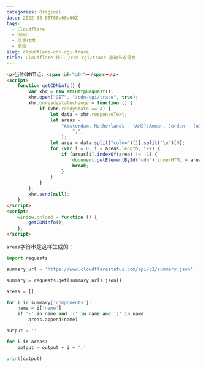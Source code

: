 ```yaml
---
categories: Original
date: 2022-08-08T00:00:00Z
tags:
  - Cloudflare
  - Demo
  - 信息技术
  - 前端
slug: cloudflare-cdn-cgi-trace
title: Cloudflare 接口 /cdn-cgi/trace 查询节点信息
---
```


```html
<p>当前CDN节点: <span id="cdn"></span></p>
<script>
    function getCDNinfo() {
        var xhr = new XMLHttpRequest();
        xhr.open("GET", "/cdn-cgi/trace", true);
        xhr.onreadystatechange = function () {
            if (xhr.readyState == 4) {
                let data = xhr.responseText;
                let areas =
                    "Amsterdam, Netherlands - (AMS);Amman, Jordan - (AMM);Adelaide, SA, Australia - (ADL);Americana, Brazil - (QWJ);Accra, Ghana - (ACC);Ahmedabad, India - (AMD);Albuquerque, NM, United States - (ABQ);Ashburn, VA, United States - (IAD);Auckland, New Zealand - (AKL);Athens, Greece - (ATH);Arica, Chile - (ARI);Algiers, Algeria - (ALG);Almaty, Kazakhstan - (ALA);Astara, Azerbaijan - (LLK);Atlanta, GA, United States - (ATL);Brisbane, QLD, Australia - (BNE);Barcelona, Spain - (BCN);Baghdad, Iraq - (BGW);Asunción, Paraguay - (ASU);Antananarivo, Madagascar - (TNR);Belgrade, Serbia - (BEG);Cape Town, South Africa - (CPT);Baku, Azerbaijan - (GYD);Bangalore, India - (BLR);Canberra, ACT, Australia - (CBR);Belém, Brazil - (BEL);Bangor ME, USA   - (BGR);Berlin, Germany - (TXL);Bangkok, Thailand - (BKK);Boston, MA, United States - (BOS);Casablanca, Morocco - (CMN);Belo Horizonte, Brazil - (CNF);Basra, Iraq - (BSR);Christchurch, New Zealand - (CHC);Beirut, Lebanon - (BEY);Buffalo, NY, United States - (BUF);Bandar Seri Begawan, Brunei - (BWN);Dakar, Senegal - (DKR);Blumenau, Brazil - (BNU);Hagatna, Guam - (GUM);Bratislava, Slovakia   - (BTS);Brussels, Belgium - (BRU);Calgary, AB, Canada - (YYC);Bogotá, Colombia - (BOG);Dar Es Salaam, Tanzania - (DAR);Dammam, Saudi Arabia - (DMM);Baoji, China - (XIY);Hobart, Australia - (HBA);Melbourne, VIC, Australia - (MEL);Doha, Qatar - (DOH);Bucharest, Romania - (OTP);Djibouti City, Djibouti - (JIB);Charlotte, NC, United States - (CLT);Brasilia, Brazil - (BSB);Bhubaneswar, India - (BBI);Chicago, IL, United States - (ORD);Buenos Aires, Argentina - (EZE);Dubai, United Arab Emirates - (DXB);Budapest, Hungary - (BUD);Durban, South Africa - (DUR);Cebu, Philippines - (CEB);Noumea, New Caledonia - (NOU);Perth, WA, Australia - (PER);Chișinău, Moldova - (KIV);Columbus, OH, United States - (CMH);Caçador, Brazil - (CFC);Erbil, Iraq - (EBL);Chandigarh, IN - (IXC);Gaborone, Botswana - (GBE);Dallas, TX, United States - (DFW);Sydney, NSW, Australia - (SYD);Copenhagen, Denmark - (CPH);Campinas, Brazil - (VCP);Harare, Zimbabwe - (HRE);Changde, China - (CGD);Haifa, Israel - (HFA);Johannesburg, South Africa - (JNB);Chennai, India - (MAA);Denver, CO, United States - (DEN);Cork, Ireland -  (ORK);Jeddah, Saudi Arabia - (JED);Concepción, Chile   - (CCP);Tahiti, French Polynesia - (PPT);Kuwait City, Kuwait - (KWI);Dublin, Ireland - (DUB);Detroit, MI, United States - (DTW);Kigali, Rwanda - (KGL);Chiang Mai, Thailand - (CNX);Córdoba, Argentina - (COR);Düsseldorf, Germany - (DUS);Manama, Bahrain - (BAH);Lagos, Nigeria - (LOS);Chittagong, Bangladesh - (CGP);Honolulu, HI, United States - (HNL);Cuiabá, Brazil - (CGB);Muscat, Oman - (MCT);Luanda, Angola - (LAD);Colombo, Sri Lanka - (CMB);Houston, TX, United States - (IAH);Edinburgh, United Kingdom - (EDI);Curitiba, Brazil - (CWB);Frankfurt, Germany - (FRA);Indianapolis, IN, United States - (IND);Maputo, Mozambique - (MPM);Dhaka, Bangladesh - (DAC);Florianopolis, Brazil - (FLN);Najaf, Iraq - (NJF);Mombasa, Kenya - (MBA);Jacksonville, FL, United States - (JAX);Geneva, Switzerland - (GVA);Fortaleza, Brazil - (FOR);Foshan, China - (FUO);Nasiriyah, Iraq - (XNH);Kansas City, MO, United States - (MCI);Ramallah - (ZDM);Gothenburg, Sweden - (GOT);Georgetown, Guyana - (GEO);Fukuoka, Japan - (FUK);Hamburg, Germany - (HAM);Las Vegas, NV, United States - (LAS);Riyadh, Saudi Arabia - (RUH);Nairobi, Kenya - (NBO);Goiânia, Brazil - (GYN);Fuzhou, China - (FOC);Los Angeles, CA, United States - (LAX);Guangzhou, China - (CAN);Helsinki, Finland - (HEL);Guatemala City, Guatemala - (GUA);Ouagadougou, Burkina Faso   - (OUA);Sulaymaniyah, Iraq - (ISU);McAllen, TX, United States - (MFE);Port Louis, Mauritius - (MRU);Istanbul, Turkey - (IST);Tel Aviv, Israel - (TLV);Guayaquil, Ecuador - (GYE);Haikou, China - (HAK);Memphis, TN, United States - (MEM);Réunion, France - (RUN);Hanoi, Vietnam - (HAN);Itajaí, Brazil - (ITJ);Izmir, Turkey - (ADB);Kyiv, Ukraine - (KBP);Mexico City, Mexico - (MEX);Tunis, Tunisia - (TUN);Hengshui, China - (SJW);Joinville, Brazil - (JOI);Miami, FL, United States - (MIA);Lisbon, Portugal - (LIS);Ho Chi Minh City, Vietnam - (SGN);Juazeiro do Norte, Brazil - (JDO);Kinshasa - (FIH);London, United Kingdom - (LHR);Hong Kong - (HKG);Lima, Peru - (LIM);Minneapolis, MN, United States - (MSP);Oran - (ORN);Luxembourg City, Luxembourg - (LUX);Montgomery, AL, United States - (MGM);Hyderabad, India - (HYD);Manaus, Brazil - (MAO);Madrid, Spain - (MAD);Medellín, Colombia - (MDE);Montréal, QC, Canada - (YUL);Islamabad, Pakistan - (ISB);Manchester, United Kingdom - (MAN);Jakarta, Indonesia - (CGK);Neuquén, Argentina - (NQN);Nashville, United States - (BNA);Newark, NJ, United States - (EWR);Marseille, France - (MRS);Panama City, Panama - (PTY);Jashore, Bangladesh - (JSR);Milan, Italy - (MXP);Jinan, China - (TNA);Norfolk, VA, United States - (ORF);Paramaribo, Suriname - (PBM);Omaha, NE, United States - (OMA);Porto Alegre, Brazil - (POA);Minsk, Belarus - (MSQ);Moscow, Russia - (DME);Port-Au-Prince, Haiti - (PAP);Johor Bahru, Malaysia - (JHB);Ottawa, Canada - (YOW);Quito, Ecuador - (UIO);Munich, Germany - (MUC);Philadelphia, United States - (PHL);Kanpur, India - (KNU);Phoenix, AZ, United States - (PHX);Nicosia, Cyprus - (LCA);Kaohsiung City - (KHH);Recife - (REC);Oslo, Norway - (OSL);Pittsburgh, PA, United States - (PIT);Karachi, Pakistan - (KHI);Ribeirao Preto, Brazil - (RAO);Rio de Janeiro, Brazil - (GIG);Portland, OR, United States - (PDX);Kathmandu, Nepal - (KTM);Palermo, Italy - (PMO);Paris, France - (CDG);Queretaro, MX, Mexico - (QRO);Salvador, Brazil - (SSA);Khabarovsk, Russia - (KHV);Prague, Czech Republic - (PRG);Richmond, VA, United States - (RIC);Kolkata, India - (CCU);San José, Costa Rica - (SJO);Santiago, Chile - (SCL);Reykjavík, Iceland - (KEF);Sacramento, CA, United States - (SMF);Krasnoyarsk, Russia - (KJA);Kuala Lumpur, Malaysia - (KUL);Salt Lake City, UT, United States - (SLC);Riga, Latvia - (RIX);Santo Domingo, Dominican Republic - (SDQ);Rome, Italy - (FCO);San Diego, CA, United States - (SAN);Lahore, Pakistan - (LHE);São José do Rio Preto, Brazil - (SJP);San Jose, CA, United States - (SJC);Saint Petersburg, Russia - (LED);Langfang, China - (PKX);São José dos Campos, Brazil - (SJK);São Paulo, Brazil - (GRU);Sofia, Bulgaria - (SOF);Saskatoon, SK, Canada - (YXE);Lanzhou, China - (LHW);Seattle, WA, United States - (SEA);Stockholm, Sweden - (ARN);Sorocaba, Brazil - (SOD);Luoyang, China - (LYA);Macau - (MFM);St. George's, Grenada - (GND);Sioux Falls, South Dakota - (FSD);Stuttgart, Germany   - (STR);St. Louis, MO, United States - (STL);Tallinn, Estonia - (TLL);Malé, Maldives - (MLE);Tegucigalpa, Honduras - (TGU);Tallahassee, FL, United States - (TLH);Tbilisi, Georgia - (TBS);Mandalay, Myanmar - (MDL);Timbó, Brazil - (NVT);Manila, Philippines - (MNL);Tampa, FL, United States - (TPA);Thessaloniki, Greece - (SKG);Uberlândia, Brazil - (UDI);Toronto, ON, Canada - (YYZ);Mumbai, India - (BOM);Tirana, Albania - (TIA);Vitoria, Brazil - (VIX);Vancouver, BC, Canada - (YVR);Willemstad, Curaçao - (CUR);Nagpur, India - (NAG);Tver, Russian Federation - (KLD);Vienna, Austria - (VIE);Winnipeg, MB, Canada - (YWG);Naha, Japan  - (OKA);Campos dos Goytacazes - (CAW);New Delhi, India - (DEL);Vilnius, Lithuania - (VNO);San Francisco - (SFO);Warsaw, Poland - (WAW);Osaka, Japan - (KIX);Kingston - (KIN);Yekaterinburg, Russia - (SVX);Patna, India - (PAT);Bangor - (BGR);Zagreb, Croatia - (ZAG);Phnom Penh, Cambodia - (PNH);Austin - (AUS);Zürich, Switzerland - (ZRH);Qingdao, China - (TAO);Albuquerque - (ABQ);Seoul, South Korea - (ICN);Lyon - (LYS);Guadalajara - (GDL);Shanghai, China - (SHA);Singapore, Singapore - (SIN);Surat Thani, Thailand - (URT);Taipei - (TPE);Tashkent, Uzbekistan - (TAS);Thimphu, Bhutan - (PBH);Tianjin, China - (TSN);Tokyo, Japan - (NRT);Ulaanbaatar, Mongolia - (ULN);Vientiane, Laos - (VTE);Wuxi, China - (WUX);Xinyu, China - (KHN);Yangon, Myanmar - (RGN);Yerevan, Armenia - (EVN);Yogyakarta, Indonesia - (JOG);Zhengzhou, China - (CGO);Changchun, China - (CGQ);Xiaogan, China - (WUH);Zhongshan, China - (ZGN);Cagayan de Oro, Philippines - (CGY);Changsha, China - (CSX);Datong, China - (TYN);Wuhu - (WHU);Taizhou - (HYN);Kochi - (COK);Nantong - (NTG);Xiamen - (XMN);Denpasar - (DPS);Kannur - (CNN);".split(
                        ";",
                    );
                let area = data.split("colo=")[1].split("\n")[0];
                for (var i = 0; i < areas.length; i++) {
                    if (areas[i].indexOf(area) != -1) {
                        document.getElementById("cdn").innerHTML = areas[i];
                        break;
                    }
                }
            }
        };
        xhr.send(null);
    }
</script>
<script>
    window.onload = function () {
        getCDNinfo();
    };
</script>
```

`areas`字符串是这样生成的：

```python
import requests

summary_url = 'https://www.cloudflarestatus.com/api/v2/summary.json'

summary = requests.get(summary_url).json()

areas = []

for i in summary['components']:
    name = i['name']
    if '-' in name and '(' in name and ')' in name:
        areas.append(name)

output = ''

for i in areas:
    output = output + i + ';'

print(output)
```

<!-- Useless Below -->
<!--
<script>
    function getTrace() {
        var url = "/cdn-cgi/trace";
        var xhr = new XMLHttpRequest();
        xhr.open("GET", url, true);
        xhr.onreadystatechange = function () {
            if (xhr.readyState == 4) {
                var info = {};
                var trace = xhr.responseText;
                info.trace = trace;
                var fl = trace.split("fl=")[1].split("\n")[0];
                info.fl = fl;
                var h = trace.split("h=")[1].split("\n")[0];
                info.h = h;
                var ip = trace.split("ip=")[1].split("\n")[0];
                info.ip = ip;
                var ts = trace.split("ts=")[1].split("\n")[0];
                info.ts = ts;
                var visit_scheme = trace.split("visit_scheme=")[1].split("\n")[0];
                info.visit_scheme = visit_scheme;
                var uag = trace.split("uag=")[1].split("\n")[0];
                info.uag = uag;
                var areas = "Antananarivo, Madagascar - (TNR);Cape Town, South Africa - (CPT);Casablanca, Morocco - (CMN);Dar Es Salaam, Tanzania - (DAR);Djibouti City, Djibouti - (JIB);Durban, South Africa - (DUR);Johannesburg, South Africa - (JNB);Kigali, Rwanda - (KGL);Lagos, Nigeria - (LOS);Luanda, Angola - (LAD);Maputo, MZ - (MPM);Mombasa, Kenya - (MBA);Port Louis, Mauritius - (MRU);Réunion, France - (RUN);Bangalore, India - (BLR);Bangkok, Thailand - (BKK);Bandar Seri Begawan, Brunei - (BWN);Cebu, Philippines - (CEB);Chengdu, China - (CTU);Chennai, India - (MAA);Chittagong, Bangladesh - (CGP);Chongqing, China - (CKG);Colombo, Sri Lanka - (CMB);Dhaka, Bangladesh - (DAC);Dongguan, China - (SZX);Foshan, China - (FUO);Fuzhou, China - (FOC);Guangzhou, China - (CAN);Hangzhou, China - (HGH);Hanoi, Vietnam - (HAN);Hengyang, China - (HNY);Ho Chi Minh City, Vietnam - (SGN);Hong Kong - (HKG);Hyderabad, India - (HYD);Islamabad, Pakistan - (ISB);Jakarta, Indonesia - (CGK);Jinan, China - (TNA);Karachi, Pakistan - (KHI);Kathmandu, Nepal - (KTM);Kolkata, India - (CCU);Kuala Lumpur, Malaysia - (KUL);Lahore, Pakistan - (LHE);Langfang, China - (NAY);Luoyang, China - (LYA);Macau - (MFM);Malé, Maldives - (MLE);Manila, Philippines - (MNL);Mumbai, India - (BOM);Nagpur, India - (NAG);Nanning, China - (NNG);New Delhi, India - (DEL);Osaka, Japan - (KIX);Phnom Penh, Cambodia - (PNH);Qingdao, China - (TAO);Seoul, South Korea - (ICN);Shanghai, China - (SHA);Shenyang, China - (SHE);Shijiazhuang, China - (SJW);Singapore, Singapore - (SIN);Suzhou, China - (SZV);Taipei - (TPE);Thimphu, Bhutan - (PBH);Tianjin, China - (TSN);Tokyo, Japan - (NRT);Ulaanbaatar, Mongolia - (ULN);Vientiane, Laos - (VTE);Wuhan, China - (WUH);Wuxi, China - (WUX);Xi'an, China - (XIY);Yerevan, Armenia - (EVN);Zhengzhou, China - (CGO);Zuzhou, China - (CSX);Amsterdam, Netherlands - (AMS);Athens, Greece - (ATH);Barcelona, Spain - (BCN);Belgrade, Serbia - (BEG);Berlin, Germany - (TXL);Brussels, Belgium - (BRU);Bucharest, Romania - (OTP);Budapest, Hungary - (BUD);Chișinău, Moldova - (KIV);Copenhagen, Denmark - (CPH);Cork, Ireland -  (ORK);Dublin, Ireland - (DUB);Düsseldorf, Germany - (DUS);Edinburgh, United Kingdom - (EDI);Frankfurt, Germany - (FRA);Geneva, Switzerland - (GVA);Gothenburg, Sweden - (GOT);Hamburg, Germany - (HAM);Helsinki, Finland - (HEL);Istanbul, Turkey - (IST);Kyiv, Ukraine - (KBP);Lisbon, Portugal - (LIS);London, United Kingdom - (LHR);Luxembourg City, Luxembourg - (LUX);Madrid, Spain - (MAD);Manchester, United Kingdom - (MAN);Marseille, France - (MRS);Milan, Italy - (MXP);Moscow, Russia - (DME);Munich, Germany - (MUC);Nicosia, Cyprus - (LCA);Oslo, Norway - (OSL);Paris, France - (CDG);Prague, Czech Republic - (PRG);Reykjavík, Iceland - (KEF);Riga, Latvia - (RIX);Rome, Italy - (FCO);Saint Petersburg, Russia - (LED);Sofia, Bulgaria - (SOF);Stockholm, Sweden - (ARN);Tallinn, Estonia - (TLL);Thessaloniki, Greece - (SKG);Vienna, Austria - (VIE);Vilnius, Lithuania - (VNO);Warsaw, Poland - (WAW);Zagreb, Croatia - (ZAG);Zürich, Switzerland - (ZRH);Arica, Chile - (ARI);Asunción, Paraguay - (ASU);Bogotá, Colombia - (BOG);Buenos Aires, Argentina - (EZE);Curitiba, Brazil - (CWB);Fortaleza, Brazil - (FOR);Guatemala City, Guatemala - (GUA);Lima, Peru - (LIM);Medellín, Colombia - (MDE);Panama City, Panama - (PTY);Porto Alegre, Brazil - (POA);Quito, Ecuador - (UIO);Rio de Janeiro, Brazil - (GIG);São Paulo, Brazil - (GRU);Santiago, Chile - (SCL);Willemstad, Curaçao - (CUR);St. George's, Grenada - (GND);Amman, Jordan - (AMM);Baghdad, Iraq - (BGW);Baku, Azerbaijan - (GYD);Beirut, Lebanon - (BEY);Doha, Qatar - (DOH);Dubai, United Arab Emirates - (DXB);Kuwait City, Kuwait - (KWI);Manama, Bahrain - (BAH);Muscat, Oman - (MCT);Ramallah - (ZDM);Riyadh, Saudi Arabia - (RUH);Tel Aviv, Israel - (TLV);Ashburn, VA, United States - (IAD);Atlanta, GA, United States - (ATL);Boston, MA, United States - (BOS);Buffalo, NY, United States - (BUF);Calgary, AB, Canada - (YYC);Charlotte, NC, United States - (CLT);Chicago, IL, United States - (ORD);Columbus, OH, United States - (CMH);Dallas, TX, United States - (DFW);Denver, CO, United States - (DEN);Detroit, MI, United States - (DTW);Honolulu, HI, United States - (HNL);Houston, TX, United States - (IAH);Indianapolis, IN, United States - (IND);Jacksonville, FL, United States - (JAX);Kansas City, MO, United States - (MCI);Las Vegas, NV, United States - (LAS);Los Angeles, CA, United States - (LAX);McAllen, TX, United States - (MFE);Memphis, TN, United States - (MEM);Mexico City, Mexico - (MEX);Miami, FL, United States - (MIA);Minneapolis, MN, United States - (MSP);Montgomery, AL, United States - (MGM);Montréal, QC, Canada - (YUL);Nashville, TN, United States - (BNA);Newark, NJ, United States - (EWR);Norfolk, VA, United States - (ORF);Omaha, NE, United States - (OMA);Philadelphia, United States - (PHL);Phoenix, AZ, United States - (PHX);Pittsburgh, PA, United States - (PIT);Port-Au-Prince, Haiti - (PAP);Portland, OR, United States - (PDX);Queretaro, MX, Mexico - (QRO);Richmond, Virginia - (RIC);Sacramento, CA, United States - (SMF);Salt Lake City, UT, United States - (SLC);San Diego, CA, United States - (SAN);San Jose, CA, United States - (SJC);Saskatoon, SK, Canada - (YXE);Seattle, WA, United States - (SEA);St. Louis, MO, United States - (STL);Tampa, FL, United States - (TPA);Toronto, ON, Canada - (YYZ);Vancouver, BC, Canada - (YVR);Tallahassee, FL, United States - (TLH);Winnipeg, MB, Canada - (YWG);Adelaide, SA, Australia - (ADL);Auckland, New Zealand - (AKL);Brisbane, QLD, Australia - (BNE);Melbourne, VIC, Australia - (MEL);Noumea, New caledonia - (NOU);Perth, WA, Australia - (PER);Sydney, NSW, Australia - (SYD)".split(";");
                var colo = trace.split("colo=")[1].split("\n")[0];
                info.colo = colo;
                for (var i = 0; i < areas.length; i++) {
                    if (areas[i].indexOf(colo) != -1) {
                        var area = areas[i];
                        info.area = area;
                        break;
                    }
                }
                var sliver = trace.split("sliver=")[1].split("\n")[0];
                info.sliver = sliver;
                var http = trace.split("http=")[1].split("\n")[0];
                info.http = http;
                var loc = trace.split("loc=")[1].split("\n")[0];
                info.loc = loc;
                var tls = trace.split("tls=")[1].split("\n")[0];
                info.tls = tls;
                var sni = trace.split("sni=")[1].split("\n")[0];
                info.sni = sni;
                var warp = trace.split("warp=")[1].split("\n")[0];
                info.warp = warp;
                var gateway = trace.split("gateway=")[1].split("\n")[0];
                info.gateway = gateway;
                console.log(info);
                window.trace = info;
            }
        }
        xhr.send();
    }
</script>
-->

<!--
    // get all class=name and combine their content with ;

function getAllClass(name) {
    var all = document.getElementsByClassName(name);
    var result = "";
    for (var i = 0; i < all.length; i++) {
        result += all[i].innerHTML + ";";
    }
    return result;
}

// download string as a file

function download(filename, text) {
    var element = document.createElement('a');
    element.setAttribute('href', 'data:text/plain;charset=utf-8,' + encodeURIComponent(text));
    element.setAttribute('download', filename);

    element.style.display = 'none';
    document.body.appendChild(element);

    element.click();

    document.body.removeChild(element);
}

// do it on https://www.cloudflarestatus.com/
download("cloudflare.txt", getAllClass("name"));
-->
